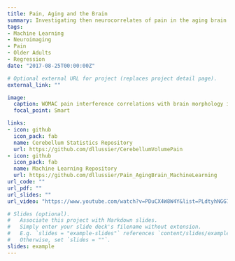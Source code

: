 ```yaml
---
title: Pain, Aging and the Brain
summary: Investigating then neurocorrelates of pain in the aging brain
tags:
- Machine Learning
- Neuroimaging
- Pain
- Older Adults
- Regression
date: "2017-08-25T00:00:00Z"

# Optional external URL for project (replaces project detail page).
external_link: ""

image:
  caption: WOMAC pain interference correlations with brain morphology in older adults
  focal_point: Smart

links:
- icon: github
  icon_pack: fab
  name: Cerebellum Statistics Repository
  url: https://github.com/dllussier/CerebellumVolumePain
- icon: github
  icon_pack: fab
  name: Machine Learning Repository
  url: https://github.com/dllussier/Pain_AgingBrain_MachineLearning
url_code: ""
url_pdf: ""
url_slides: ""
url_video: "https://www.youtube.com/watch?v=PDuCX4W8W4Y&list=PLdtyhNGG7oAmiUFMsNJOInqk5vPZXz-Ny&index=1&t=13s"

# Slides (optional).
#   Associate this project with Markdown slides.
#   Simply enter your slide deck's filename without extension.
#   E.g. `slides = "example-slides"` references `content/slides/example-slides.md`.
#   Otherwise, set `slides = ""`.
slides: example
---
```

